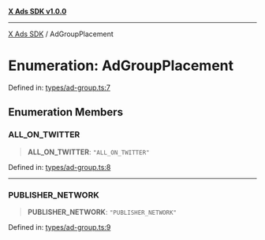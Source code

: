 [**X Ads SDK v1.0.0**](../README.md)

***

[X Ads SDK](../globals.md) / AdGroupPlacement

# Enumeration: AdGroupPlacement

Defined in: [types/ad-group.ts:7](https://github.com/kage1020/x-ads-sdk/blob/main/src/types/ad-group.ts#L7)

## Enumeration Members

### ALL\_ON\_TWITTER

> **ALL\_ON\_TWITTER**: `"ALL_ON_TWITTER"`

Defined in: [types/ad-group.ts:8](https://github.com/kage1020/x-ads-sdk/blob/main/src/types/ad-group.ts#L8)

***

### PUBLISHER\_NETWORK

> **PUBLISHER\_NETWORK**: `"PUBLISHER_NETWORK"`

Defined in: [types/ad-group.ts:9](https://github.com/kage1020/x-ads-sdk/blob/main/src/types/ad-group.ts#L9)
